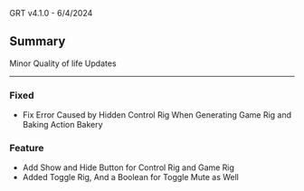 GRT v4.1.0 - 6/4/2024

## Summary

Minor Quality of life Updates

---

### Fixed

- Fix Error Caused by Hidden Control Rig When Generating Game Rig and Baking Action Bakery


### Feature

- Add Show and Hide Button for Control Rig and Game Rig
- Added Toggle Rig, And a Boolean for Toggle Mute as Well
